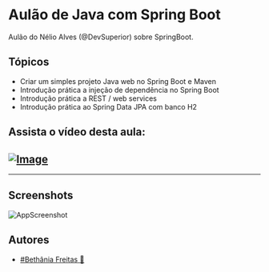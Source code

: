 # Aulão de Java com Spring Boot

Aulão do Nélio Alves (@DevSuperior) sobre SpringBoot.

## Tópicos

- Criar um simples projeto Java web no Spring Boot e Maven
- Introdução prática a injeção de dependência no Spring Boot
- Introdução prática a REST / web services
- Introdução prática ao Spring Data JPA com banco H2

## Assista o vídeo desta aula:

## [![Image](https://img.youtube.com/vi/nQr_X62vq-k/mqdefault.jpg "Vídeo no Youtube")](https://youtu.be/nQr_X62vq-k)

---

## Screenshots

![AppScreenshot]()

## Autores

- [#Bethânia Freitas 💜](https://github.com/Bethania-Freitas)
